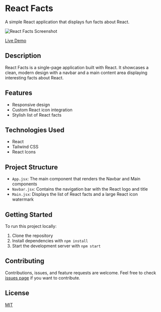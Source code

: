 # React Facts

A simple React application that displays fun facts about React.

![React Facts Screenshot](./public/image/react-info-site.png)

[Live Demo](https://react-info-site-coral.vercel.app/)

## Description

React Facts is a single-page application built with React. It showcases a clean, modern design with a navbar and a main content area displaying interesting facts about React.

## Features

- Responsive design
- Custom React icon integration
- Stylish list of React facts

## Technologies Used

- React
- Tailwind CSS
- React Icons

## Project Structure

- `App.jsx`: The main component that renders the Navbar and Main components
- `Navbar.jsx`: Contains the navigation bar with the React logo and title
- `Main.jsx`: Displays the list of React facts and a large React icon watermark

## Getting Started

To run this project locally:

1. Clone the repository
2. Install dependencies with `npm install`
3. Start the development server with `npm start`

## Contributing

Contributions, issues, and feature requests are welcome. Feel free to check [issues page](your-repo-issues-url-here) if you want to contribute.

## License

[MIT](https://choosealicense.com/licenses/mit/)